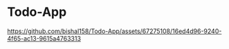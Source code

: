 # Todo-App

https://github.com/bishal158/Todo-App/assets/67275108/16ed4d96-9240-4f65-ac13-9615a4763313

